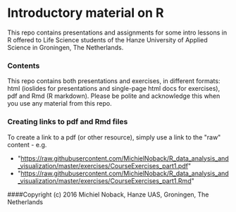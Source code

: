 # Introductory material on R

This repo contains presentations and assignments for some intro lessons in R offered to Life Science students of the 
Hanze University of Applied Science in Groningen, The Netherlands.

### Contents
This repo contains both presentations and exercises, in different formats: html (ioslides for presentations and single-page html docs for exercises),
pdf and Rmd (R markdown).
Please be polite and acknowledge this when you use any material from this repo.

### Creating links to pdf and Rmd files
To create a link to a pdf (or other resource), simply use a link to the "raw" content - e.g.
- "https://raw.githubusercontent.com/MichielNoback/R_data_analysis_and_visualization/master/exercises/CourseExercises_part1.pdf"  
- "https://raw.githubusercontent.com/MichielNoback/R_data_analysis_and_visualization/master/exercises/CourseExercises_part1.Rmd"

####Copyright (c) 2016 Michiel Noback, Hanze UAS, Groningen, The Netherlands